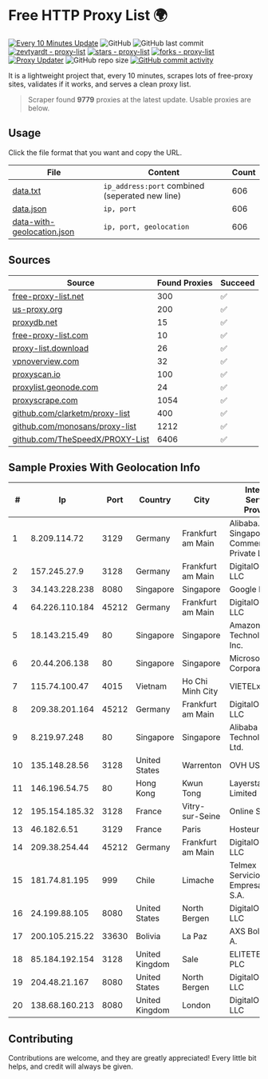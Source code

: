 
# Free HTTP Proxy List 🌍

[![Every 10 Minutes Update](https://github.com/mertguvencli/http-proxy-list/actions/workflows/main.yml/badge.svg?branch=main)](https://github.com/mertguvencli/http-proxy-list/actions/workflows/main.yml)
![GitHub](https://img.shields.io/github/license/mertguvencli/http-proxy-list)
![GitHub last commit](https://img.shields.io/github/last-commit/mertguvencli/http-proxy-list)
[![zevtyardt - proxy-list](https://img.shields.io/static/v1?label=zevtyardt&message=proxy-list&color=blue&logo=github)](https://github.com/zevtyardt/proxy-list "Go to GitHub repo")
[![stars - proxy-list](https://img.shields.io/github/stars/zevtyardt/proxy-list?style=social)](https://github.com/zevtyardt/proxy-list)
[![forks - proxy-list](https://img.shields.io/github/forks/zevtyardt/proxy-list?style=social)](https://github.com/zevtyardt/proxy-list)
[![Proxy Updater](https://github.com/zevtyardt/proxy-list/workflows/Proxy%20Updater/badge.svg)](https://github.com/zevtyardt/proxy-list/actions?query=workflow:"Proxy+Updater")
![GitHub repo size](https://img.shields.io/github/repo-size/zevtyardt/proxy-list)
[![GitHub commit activity](https://img.shields.io/github/commit-activity/m/zevtyardt/proxy-list?logo=commits)](https://github.com/zevtyardt/proxy-list/commits/main)

It is a lightweight project that, every 10 minutes, scrapes lots of free-proxy sites, validates if it works, and serves a clean proxy list.

> Scraper found **9779** proxies at the latest update. Usable proxies are below.

## Usage

Click the file format that you want and copy the URL.

|File|Content|Count|
|----|-------|-----|
|[data.txt](https://raw.githubusercontent.com/mertguvencli/http-proxy-list/main/proxy-list/data.txt)|`ip_address:port` combined (seperated new line)|606|
|[data.json](https://raw.githubusercontent.com/mertguvencli/http-proxy-list/main/proxy-list/data.json)|`ip, port`|606|
|[data-with-geolocation.json](https://raw.githubusercontent.com/mertguvencli/http-proxy-list/main/proxy-list/data-with-geolocation.json)|`ip, port, geolocation`|606|

## Sources

|Source|Found Proxies|Succeed|
|------|-------------|-------|
|[free-proxy-list.net](https://free-proxy-list.net)|300|✅|
|[us-proxy.org](https://www.us-proxy.org)|200|✅|
|[proxydb.net](http://proxydb.net)|15|✅|
|[free-proxy-list.com](https://free-proxy-list.com/?page=&port=&type%5B%5D=http&type%5B%5D=https&up_time=0&search=Search)|10|✅|
|[proxy-list.download](https://www.proxy-list.download/HTTP)|26|✅|
|[vpnoverview.com](https://vpnoverview.com/privacy/anonymous-browsing/free-proxy-servers)|32|✅|
|[proxyscan.io](https://www.proxyscan.io)|100|✅|
|[proxylist.geonode.com](https://proxylist.geonode.com/api/proxy-list?limit=300&page=1&sort_by=lastChecked&sort_type=desc&protocols=http,https)|24|✅|
|[proxyscrape.com](https://api.proxyscrape.com/v2/?request=displayproxies&protocol=http&timeout=10000&country=all&ssl=all&anonymity=all)|1054|✅|
|[github.com/clarketm/proxy-list](https://raw.githubusercontent.com/clarketm/proxy-list/master/proxy-list-raw.txt)|400|✅|
|[github.com/monosans/proxy-list](https://raw.githubusercontent.com/monosans/proxy-list/main/proxies/http.txt)|1212|✅|
|[github.com/TheSpeedX/PROXY-List](https://raw.githubusercontent.com/TheSpeedX/PROXY-List/master/http.txt)|6406|✅|


## Sample Proxies With Geolocation Info

|#|Ip|Port|Country|City|Internet Service Provider|
|-|--|----|-------|----|-------------------------|
|1|8.209.114.72|3129|Germany|Frankfurt am Main|Alibaba.com Singapore E-Commerce Private Limited|
|2|157.245.27.9|3128|Germany|Frankfurt am Main|DigitalOcean, LLC|
|3|34.143.228.238|8080|Singapore|Singapore|Google LLC|
|4|64.226.110.184|45212|Germany|Frankfurt am Main|DigitalOcean, LLC|
|5|18.143.215.49|80|Singapore|Singapore|Amazon Technologies Inc.|
|6|20.44.206.138|80|Singapore|Singapore|Microsoft Corporation|
|7|115.74.100.47|4015|Vietnam|Ho Chi Minh City|VIETELxdsl|
|8|209.38.201.164|45212|Germany|Frankfurt am Main|DigitalOcean, LLC|
|9|8.219.97.248|80|Singapore|Singapore|Alibaba (US) Technology Co., Ltd.|
|10|135.148.28.56|3128|United States|Warrenton|OVH US LLC|
|11|146.196.54.75|80|Hong Kong|Kwun Tong|Layerstack Limited|
|12|195.154.185.32|3128|France|Vitry-sur-Seine|Online S.A.S.|
|13|46.182.6.51|3129|France|Paris|Hosteur SAS|
|14|209.38.254.44|45212|Germany|Frankfurt am Main|DigitalOcean, LLC|
|15|181.74.81.195|999|Chile|Limache|Telmex Servicios Empresariales S.A.|
|16|24.199.88.105|8080|United States|North Bergen|DigitalOcean, LLC|
|17|200.105.215.22|33630|Bolivia|La Paz|AXS Bolivia S. A.|
|18|85.184.192.154|3128|United Kingdom|Sale|ELITETELE.COM PLC|
|19|204.48.21.167|8080|United States|North Bergen|DigitalOcean, LLC|
|20|138.68.160.213|8080|United Kingdom|London|DigitalOcean, LLC|



## Contributing

Contributions are welcome, and they are greatly appreciated! Every
little bit helps, and credit will always be given.

